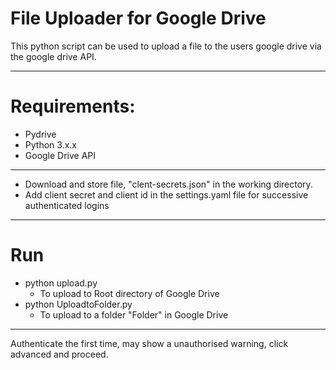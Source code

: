 # File Uploader for Google Drive
This python script can be used to upload a file to the users google drive via the google drive API.

-----

# Requirements:
- Pydrive
- Python 3.x.x
- Google Drive API

----

- Download and store file, "clent-secrets.json" in the working directory.
- Add client secret and client id in the settings.yaml file for successive authenticated logins

----

# Run
- python upload.py
    - To upload to Root directory of Google Drive
- python UploadtoFolder.py
    - To upload to a folder "Folder" in Google Drive


----
Authenticate the first time, may show a unauthorised warning, click advanced and proceed.
